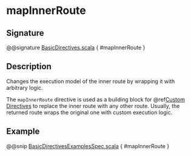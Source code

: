 # mapInnerRoute

## Signature

@@signature [BasicDirectives.scala](../../../../../../../../../akka-http/src/main/scala/akka/http/scaladsl/server/directives/BasicDirectives.scala) { #mapInnerRoute }

## Description

Changes the execution model of the inner route by wrapping it with arbitrary logic.

The `mapInnerRoute` directive is used as a building block for @ref[Custom Directives](../custom-directives.md) to replace the inner route
with any other route. Usually, the returned route wraps the original one with custom execution logic.

## Example

@@snip [BasicDirectivesExamplesSpec.scala]($test$/scala/docs/http/scaladsl/server/directives/BasicDirectivesExamplesSpec.scala) { #mapInnerRoute }